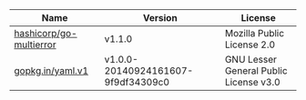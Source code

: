 Name|Version|License
---|---|---
[hashicorp/go-multierror](https://github.com/hashicorp/go-multierror)|v1.1.0|Mozilla Public License 2.0
[gopkg.in/yaml.v1](https://gopkg.in/yaml.v1)|v1.0.0-20140924161607-9f9df34309c0|GNU Lesser General Public License v3.0
